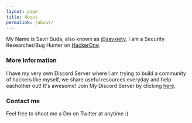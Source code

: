 ```yaml
---
layout: page
title: About
permalink: /about/
---
```


My Name is Savir Suda, also known as <a href="https://twitter.com/savxiety">@savxiety</a>, I am a Security Researcher/Bug Hunter on <a href="https://twitter.com/Hacker0x01">HackerOne</a>.

### More Information

I have my very own Discord Server where I am trying to build a community of hackers like myself, we share useful resources everyday and help eachother out! It's awesome!
Join My Discord Server by clicking <a href="https://discord.gg/VPtSS8gfZ4">here</a>.

### Contact me

Feel free to shoot me a Dm on Twitter at anytime :)
